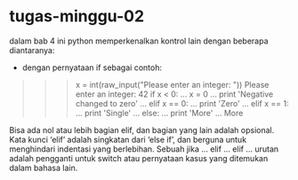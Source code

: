 # tugas-minggu-02

dalam bab 4 ini python memperkenalkan kontrol lain dengan beberapa diantaranya:

* dengan pernyataan if sebagai contoh:

>>> x = int(raw_input("Please enter an integer: "))
Please enter an integer: 42
>>> if x < 0:
...     x = 0
...     print 'Negative changed to zero'
... elif x == 0:
...     print 'Zero'
... elif x == 1:
...     print 'Single'
... else:
...     print 'More'
...
More

Bisa ada nol atau lebih bagian elif, 
dan bagian yang lain adalah opsional. Kata kunci ‘elif’ adalah singkatan dari ‘else if’, 
dan berguna untuk menghindari indentasi yang berlebihan. Sebuah jika ... elif ... elif ... 
urutan adalah pengganti untuk switch atau pernyataan kasus yang ditemukan dalam bahasa lain.

